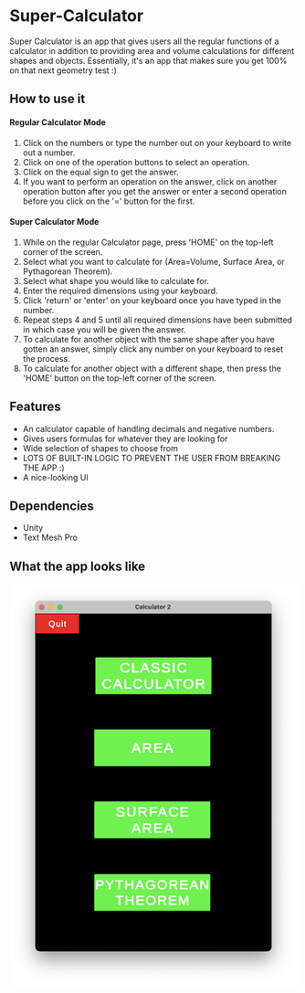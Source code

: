 # Super-Calculator
Super Calculator is an app that gives users all the regular functions of a  calculator in addition to providing area and volume calculations 
for different shapes and objects. Essentially, it's an app that makes sure you get 100% on that next geometry test :)

## How to use it
#### Regular Calculator Mode
1. Click on the numbers or type the number out on your keyboard to write out a number.
2. Click on one of the operation buttons to select an operation. 
3. Click on the equal sign to get the answer. 
4. If you want to perform an operation on the answer, click on another operation button after you get the answer or enter a second operation before you click on the '=' button for the first. 

#### Super Calculator Mode
1. While on the regular Calculator page, press 'HOME' on the top-left corner of the screen. 
2. Select what you want to calculate for (Area=Volume, Surface Area, or Pythagorean Theorem).
3. Select what shape you would like to calculate for.
4. Enter the required dimensions using your keyboard.
5. Click 'return' or 'enter' on your keyboard once you have typed in the number. 
6. Repeat steps 4 and 5 until all required dimensions have been submitted in which case you will be given the answer. 
7. To calculate for another object with the same shape after you have gotten an answer, simply click any number on your keyboard to reset the process.
8. To calculate for another object with a different shape, then press the 'HOME' button on the top-left corner of the screen. 

## Features
- An calculator capable of handling decimals and negative numbers.
- Gives users formulas for whatever they are looking for
- Wide selection of shapes to choose from
- LOTS OF BUILT-IN LOGIC TO PREVENT THE USER FROM BREAKING THE APP :)
- A nice-looking UI

## Dependencies
- Unity
- Text Mesh Pro

## What the app looks like

![alt text](https://github.com/HOPE028/Super-Calculator/blob/main/Screen%20Shots/Screen%20Shot%202022-06-26%20at%206.11.46%20PM.png)


